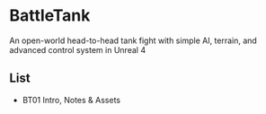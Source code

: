# BattleTank
An open-world head-to-head tank fight with simple AI, terrain, and advanced control system in Unreal 4

## List
* BT01 Intro, Notes & Assets
